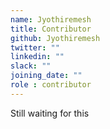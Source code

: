 ```yaml
---
name: Jyothiremesh
title: Contributor
github: Jyothiremesh
twitter: ""
linkedin: ""
slack: ""
joining_date: ""
role : contributor
---
```


Still waiting for this
